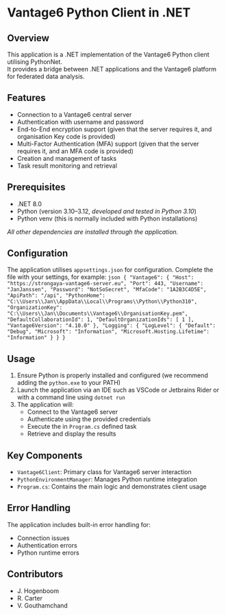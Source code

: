 # Vantage6 Python Client in .NET

## Overview

This application is a .NET implementation of the Vantage6 Python client utilising PythonNet.   
It provides a bridge between .NET applications and the Vantage6 platform for federated data analysis.

## Features

- Connection to a Vantage6 central server
- Authentication with username and password
- End-to-End encryption support (given that the server requires it, and organisation Key code is provided)
- Multi-Factor Authentication (MFA) support (given that the server requires it, and an MFA code is provided)
- Creation and management of tasks
- Task result monitoring and retrieval

## Prerequisites

- .NET 8.0
- Python (version 3.10–3.12, _developed and tested in Python 3.10_)
- Python venv (this is normally included with Python installations)

_All other dependencies are installed through the application._

## Configuration

The application utilises `appsettings.json` for configuration. Complete the file with your settings, for example:
``json
{
  "Vantage6": {
    "Host": "https://strongaya-vantage6-server.eu",
    "Port": 443,
    "Username": "JanJanssen",
    "Password": "NotSoSecret",
    "MfaCode": "1A2B3C4D5E",
    "ApiPath": "/api",
    "PythonHome": "C:\\Users\\Jan\\AppData\\Local\\Programs\\Python\\Python310",
    "OrganizationKey": "C:\\Users\\Jan\\Documents\\Vantage6\\OrganisationKey.pem",
    "DefaultCollaborationId": 1,
    "DefaultOrganizationIds": [
      1
    ],
    "Vantage6Version": "4.10.0"
  },
  "Logging": {
    "LogLevel": {
      "Default": "Debug",
      "Microsoft": "Information",
      "Microsoft.Hosting.Lifetime": "Information"
    }
  }
}
``

## Usage

1. Ensure Python is properly installed and configured (we recommend adding the `python.exe` to your PATH)
2. Launch the application via an IDE such as VSCode or Jetbrains Rider or with a command line using `dotnet run`
3. The application will:
    - Connect to the Vantage6 server
    - Authenticate using the provided credentials
    - Execute the in `Program.cs` defined task
    - Retrieve and display the results

## Key Components

- `Vantage6Client`: Primary class for Vantage6 server interaction
- `PythonEnvironmentManager`: Manages Python runtime integration
- `Program.cs`: Contains the main logic and demonstrates client usage

## Error Handling

The application includes built-in error handling for:

- Connection issues
- Authentication errors
- Python runtime errors

## Contributors
- J. Hogenboom
- R. Carter
- V. Gouthamchand